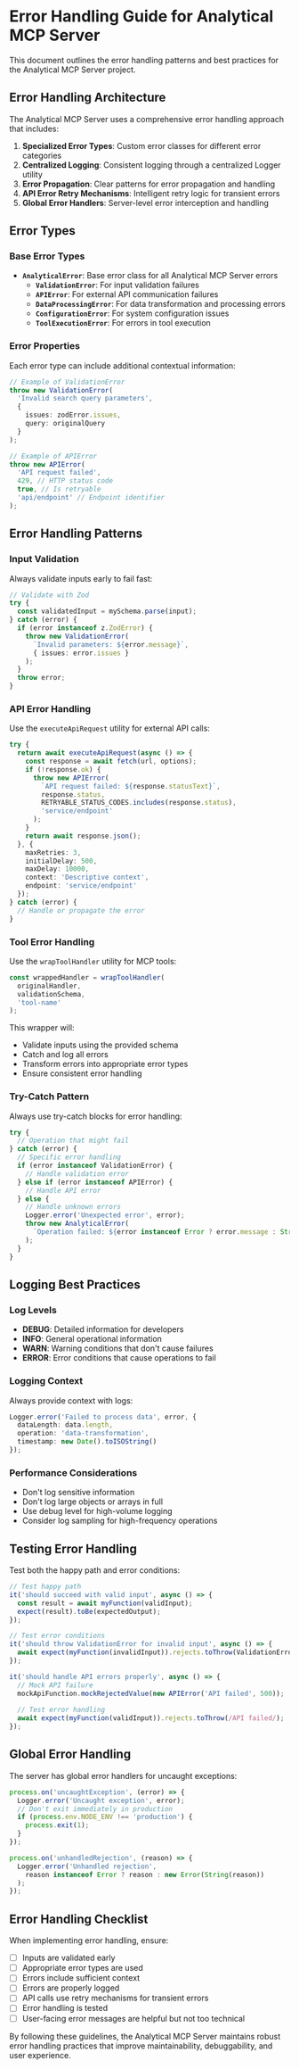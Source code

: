 # Error Handling Guide for Analytical MCP Server

This document outlines the error handling patterns and best practices for the Analytical MCP Server project.

## Error Handling Architecture

The Analytical MCP Server uses a comprehensive error handling approach that includes:

1. **Specialized Error Types**: Custom error classes for different error categories
2. **Centralized Logging**: Consistent logging through a centralized Logger utility
3. **Error Propagation**: Clear patterns for error propagation and handling
4. **API Error Retry Mechanisms**: Intelligent retry logic for transient errors
5. **Global Error Handlers**: Server-level error interception and handling

## Error Types

### Base Error Types

- **`AnalyticalError`**: Base error class for all Analytical MCP Server errors
  - **`ValidationError`**: For input validation failures
  - **`APIError`**: For external API communication failures
  - **`DataProcessingError`**: For data transformation and processing errors
  - **`ConfigurationError`**: For system configuration issues
  - **`ToolExecutionError`**: For errors in tool execution

### Error Properties

Each error type can include additional contextual information:

```typescript
// Example of ValidationError
throw new ValidationError(
  'Invalid search query parameters',
  { 
    issues: zodError.issues,
    query: originalQuery
  }
);

// Example of APIError
throw new APIError(
  'API request failed',
  429, // HTTP status code
  true, // Is retryable
  'api/endpoint' // Endpoint identifier
);
```

## Error Handling Patterns

### Input Validation

Always validate inputs early to fail fast:

```typescript
// Validate with Zod
try {
  const validatedInput = mySchema.parse(input);
} catch (error) {
  if (error instanceof z.ZodError) {
    throw new ValidationError(
      `Invalid parameters: ${error.message}`,
      { issues: error.issues }
    );
  }
  throw error;
}
```

### API Error Handling

Use the `executeApiRequest` utility for external API calls:

```typescript
try {
  return await executeApiRequest(async () => {
    const response = await fetch(url, options);
    if (!response.ok) {
      throw new APIError(
        `API request failed: ${response.statusText}`,
        response.status,
        RETRYABLE_STATUS_CODES.includes(response.status),
        'service/endpoint'
      );
    }
    return await response.json();
  }, {
    maxRetries: 3,
    initialDelay: 500,
    maxDelay: 10000,
    context: 'Descriptive context',
    endpoint: 'service/endpoint'
  });
} catch (error) {
  // Handle or propagate the error
}
```

### Tool Error Handling

Use the `wrapToolHandler` utility for MCP tools:

```typescript
const wrappedHandler = wrapToolHandler(
  originalHandler,
  validationSchema,
  'tool-name'
);
```

This wrapper will:
- Validate inputs using the provided schema
- Catch and log all errors
- Transform errors into appropriate error types
- Ensure consistent error handling

### Try-Catch Pattern

Always use try-catch blocks for error handling:

```typescript
try {
  // Operation that might fail
} catch (error) {
  // Specific error handling
  if (error instanceof ValidationError) {
    // Handle validation error
  } else if (error instanceof APIError) {
    // Handle API error
  } else {
    // Handle unknown errors
    Logger.error('Unexpected error', error);
    throw new AnalyticalError(
      `Operation failed: ${error instanceof Error ? error.message : String(error)}`
    );
  }
}
```

## Logging Best Practices

### Log Levels

- **DEBUG**: Detailed information for developers
- **INFO**: General operational information
- **WARN**: Warning conditions that don't cause failures
- **ERROR**: Error conditions that cause operations to fail

### Logging Context

Always provide context with logs:

```typescript
Logger.error('Failed to process data', error, {
  dataLength: data.length,
  operation: 'data-transformation',
  timestamp: new Date().toISOString()
});
```

### Performance Considerations

- Don't log sensitive information
- Don't log large objects or arrays in full
- Use debug level for high-volume logging
- Consider log sampling for high-frequency operations

## Testing Error Handling

Test both the happy path and error conditions:

```typescript
// Test happy path
it('should succeed with valid input', async () => {
  const result = await myFunction(validInput);
  expect(result).toBe(expectedOutput);
});

// Test error conditions
it('should throw ValidationError for invalid input', async () => {
  await expect(myFunction(invalidInput)).rejects.toThrow(ValidationError);
});

it('should handle API errors properly', async () => {
  // Mock API failure
  mockApiFunction.mockRejectedValue(new APIError('API failed', 500));
  
  // Test error handling
  await expect(myFunction(validInput)).rejects.toThrow(/API failed/);
});
```

## Global Error Handling

The server has global error handlers for uncaught exceptions:

```typescript
process.on('uncaughtException', (error) => {
  Logger.error('Uncaught exception', error);
  // Don't exit immediately in production
  if (process.env.NODE_ENV !== 'production') {
    process.exit(1);
  }
});

process.on('unhandledRejection', (reason) => {
  Logger.error('Unhandled rejection', 
    reason instanceof Error ? reason : new Error(String(reason))
  );
});
```

## Error Handling Checklist

When implementing error handling, ensure:

- [ ] Inputs are validated early
- [ ] Appropriate error types are used
- [ ] Errors include sufficient context
- [ ] Errors are properly logged
- [ ] API calls use retry mechanisms for transient errors
- [ ] Error handling is tested
- [ ] User-facing error messages are helpful but not too technical

By following these guidelines, the Analytical MCP Server maintains robust error handling practices that improve maintainability, debuggability, and user experience.

